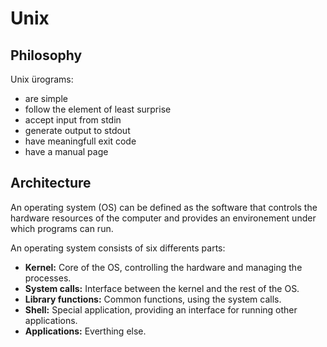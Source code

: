 # Unix
## Philosophy
Unix ürograms:
- are simple
- follow the element of least surprise
- accept input from stdin
- generate output to stdout
- have meaningfull exit code
- have a manual page
## Architecture
An operating system (OS) can be defined as the software that controls the hardware resources of the computer and provides an environement under which programs can run.

An operating system consists of six differents parts:
- **Kernel:** Core of the OS, controlling the hardware and managing the processes.
- **System calls:** Interface between the kernel and the rest of the OS.
- **Library functions:** Common functions, using the system calls.
- **Shell:** Special application, providing an interface for running other applications.
- **Applications:** Everthing else.
